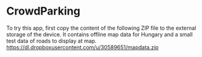 CrowdParking
============

To try this app, first copy the content of the following ZIP file to the external storage of the device. It contains offline map data for Hungary and a small test data of roads to display at map.
https://dl.dropboxusercontent.com/u/30589651/mapdata.zip
